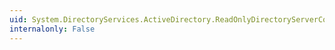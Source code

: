 ```yaml
---
uid: System.DirectoryServices.ActiveDirectory.ReadOnlyDirectoryServerCollection
internalonly: False
---
```


